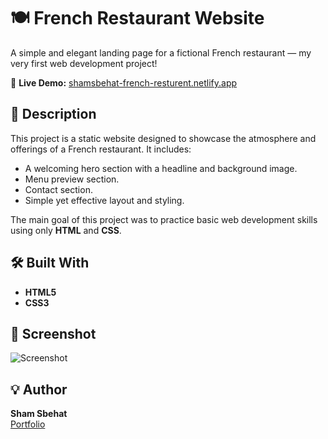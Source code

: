 # 🍽️ French Restaurant Website

A simple and elegant landing page for a fictional French restaurant — my very first web development project!

🔗 **Live Demo:** [shamsbehat-french-resturent.netlify.app](https://shamsbehat-french-resturent.netlify.app/)

## 📝 Description

This project is a static website designed to showcase the atmosphere and offerings of a French restaurant. It includes:

- A welcoming hero section with a headline and background image.
- Menu preview section.
- Contact section.
- Simple yet effective layout and styling.

The main goal of this project was to practice basic web development skills using only **HTML** and **CSS**.

## 🛠️ Built With

- **HTML5**
- **CSS3**

## 📸 Screenshot

![Screenshot](blob:https://imgur.com/49b162be-d71e-4070-a942-53c8a460d96b)

## 💡 Author

**Sham Sbehat**  
[Portfolio](https://sham-sbehat.github.io/MyPortfolio/)
